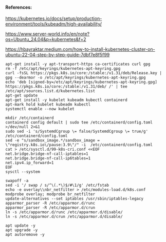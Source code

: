 #### References:
https://kubernetes.io/docs/setup/production-environment/tools/kubeadm/high-availability/

https://www.server-world.info/en/note?os=Ubuntu_24.04&p=kubernetes&f=2

https://hbayraktar.medium.com/how-to-install-kubernetes-cluster-on-ubuntu-22-04-step-by-step-guide-7dbf7e8f5f99

```
apt-get install -y apt-transport-https ca-certificates curl gpg
rm -f /etc/apt/keyrings/kubernetes-apt-keyring.gpg
curl -fsSL https://pkgs.k8s.io/core:/stable:/v1.31/deb/Release.key | gpg --dearmor -o /etc/apt/keyrings/kubernetes-apt-keyring.gpg
echo 'deb [signed-by=/etc/apt/keyrings/kubernetes-apt-keyring.gpg] https://pkgs.k8s.io/core:/stable:/v1.31/deb/ /' | tee /etc/apt/sources.list.d/kubernetes.list
apt-get update
apt-get install -y kubelet kubeadm kubectl containerd
apt-mark hold kubelet kubeadm kubectl
systemctl enable --now kubelet

mkdir /etc/containerd
containerd config default | sudo tee /etc/containerd/config.toml >/dev/null 2>&1
sudo sed -i 's/SystemdCgroup \= false/SystemdCgroup \= true/g' /etc/containerd/config.toml
sed -e "s/sandbox_image.*/sandbox_image = \"registry.k8s.io\/pause:3.9\"/" -i  /etc/containerd/config.toml
cat > /etc/sysctl.d/99-k8s-cri.conf <<EOF
net.bridge.bridge-nf-call-iptables=1
net.bridge.bridge-nf-call-ip6tables=1
net.ipv4.ip_forward=1
EOF
sysctl --system

swapoff -a
sed -i '/ swap / s/^\(.*\)$/#\1/g' /etc/fstab
echo -e overlay\\nbr_netfilter > /etc/modules-load.d/k8s.conf
modprobe overlay; modprobe br_netfilter
update-alternatives --set iptables /usr/sbin/iptables-legacy
apparmor_parser -R /etc/apparmor.d/runc
apparmor_parser -R /etc/apparmor.d/crun
ln -s /etc/apparmor.d/runc /etc/apparmor.d/disable/
ln -s /etc/apparmor.d/crun /etc/apparmor.d/disable/

apt update -y
apt upgrade -y
apt autoremove -y
```
